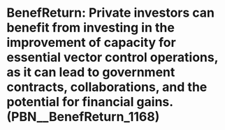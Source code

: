 # BenefReturn: __Private investors can benefit from investing in the improvement of capacity for essential vector control operations, as it can lead to government contracts, collaborations, and the potential for financial gains.__ (PBN__BenefReturn_1168)

